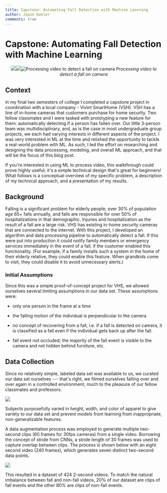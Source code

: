 ```yaml
---
title: Capstone: Automating Fall Detection with Machine Learning
author: Jaxon Keeler
comments: true
---
```


# Capstone: Automating Fall Detection with Machine Learning

<span style="display:block" align='center'>![](https://lh3.googleusercontent.com/N7P7ev9yDfH3a2jymfuFhypfQFSY6erYoPiKmx6cZjOGZE6UjywWKlITvvx1ErRSdPuAHAcOBWCRXf31JgsjsQZNXn5g6Lxr-TMJCCXcLUBkosMuQfGm8RDDFq7O2uuVtWTGJwBNgw4)![](https://lh3.googleusercontent.com/3FMh2SiGmx5xJMLhDwroL9wlX2Vb4Pwq5W64AjHCH-13APt1od9o1d32juXAn-4PHl6IFEr-ohc07q-LiuhU23EzK1bTScnQ63_I34RpcLBjsTnDHG07XsEP-bfCDTk2aKN7sjbNSxE)![Processing video to detect a fall on camera](https://lh3.googleusercontent.com/604dTSvSMBWxoDQ7W_xM2UNIsWtywuq8WOPyn9qkdb9bKQ7OAbpwuF-1Ns_zftkrWRi7Kgm88R4P2Hp0tCBRAAmxbAMRbOoyUZ1HjyOQIh1iEAoqMISs0-bZHKh_sbgoPrqpa-jX_FI)
*Processing video to detect a fall on camera*


## Context 
In my final two semesters of college I completed a capstone project in coordination with a local company - Vivint SmartHome (VSH). VSH has a line of in-home cameras that customers purchase for home security. Two fellow classmates and I were tasked with prototyping a new feature for them: automatically detecting if a person has fallen over. Our little 3-person team was multidisciplinary, and, as is the case in most undergraduate group projects, we each had varying interests in different aspects of the project. I was very interested in ML at the time and relished the opportunity to tackle a real-world problem with ML. As such, I led the effort on researching and designing the data processing, modeling, and overall ML approach, and that will be the focus of this blog post. 

If you're interested in using ML to process video, this walkthrough could prove highly useful; it's a simple technical design that's great for beginners! What follows is a conceptual overview of my specific problem, a description of my technical approach, and a presentation of my results.



## Background
Falling is a significant problem for elderly people; over 30% of population age 65+ falls annually, and falls are responsible for over 50% of hospitalizations in that demographic. Injuries and hospitalization as the result of a fall are a large risk. VHS has existing in-home security cameras that are connected to the internet. With this project, I developed an algorithm and data processing pipeline to automatically detect a fall. If this were put into production it could notify family members or emergency services immediately in the event of a fall, if the customer enabled this functionality. (For example, if a family installs such a system in the home of their elderly relative, they could enable this feature. When grandkids come to visit, they could disable it to avoid unnecessary alerts.)

### Initial Assumptions
Since this was a simple proof-of-concept project for VHS, we allowed ourselves several limiting assumptions in our data set. These assumptions were:
-   only one person in the frame at a time
    
-   the falling motion of the individual is perpendicular to the camera
    
-   no concept of recovering from a fall, i.e. if a fall is detected on camera, it is classified as a fall even if the individual gets back up after the fall.
    
-   fall event not occluded; the majority of the fall event is visible to the camera and not hidden behind furniture, etc.

## Data Collection
Since no relatively simple, labeled data set was available to us, we curated our data set ourselves --- that's right, we filmed ourselves falling over and over again in a controlled environment, much to the pleasure of our fellow classmates and professors. 

**![](https://lh3.googleusercontent.com/yLIW123xhS-M4f8RM4OZdpfsA4Q_2_8iXUpd0X4MbEPy9V7QmSH9Z6WR94hdI2Th3HZ_G-HC-KnBB2M_XTdCtvflZUrGC_dsKJPbZv-zqrWGl8IYNqoTDv29zX5XefiClyOAb0uoEtg)**

Subjects purposefully varied in height, width, and color of apparel to give variety to our data set and prevent models from learning from inappropriate, non-generalizable features.

A data augmentation process was employed to generate multiple two-second clips (60 frames for 30fps cameras) from a single video. Borrowing the concept of stride from CNNs, a stride length of 30 frames was used to capture overlap between clips. The process is shown below with an eight second video (240 frames), which generates seven distinct two-second data points. 

**![](https://lh4.googleusercontent.com/Bp-Bnv7Y6ePZf8bKVqu2ch015maoqqeZPPZtcpRWvOYA0-frmv4ouvGMD4hY5KV8P2VRR-BZ-L-Wuh4bdVcozF-skSIjW0LQEC3NyKvBr4gU6QOzzkVRdXZs3kna6yXyCZVjIJeIJ4E)**

This resulted in a dataset of 424 2-second videos. To match the natural imbalance between fall and non-fall videos, 20% of our dataset are clips of fall events and the other 80% are clips of non-fall events.
